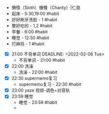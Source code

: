 - 懒惰（Sloth）慷慨（Charity）|仁慈
- 起床 - 5:30,19:00 #habit
- 好好刷牙洗脸 - 1 #habit
- 整好吃的 - 1,2 #habit
- 早餐 - 6:00 #habit
- 睡觉 - 12:50 #habit
- 打麻将 - 1 #habit
- [x] 21:00 不背单词
  DEADLINE: <2022-02-08 Tue>
	- 不背单词 - 21:00 #habit
- [x] 22:00 洗澡
	- 洗澡 - 22:00 #habit
- [x] 22:30 supermemo复习
	- supermemo复习 - 22:30 #habit
- [x] 23:00 yaze 视频-调色+对音轨
- [x] 23:59 睡觉
	- 睡觉 - 23:59 #habit
	-